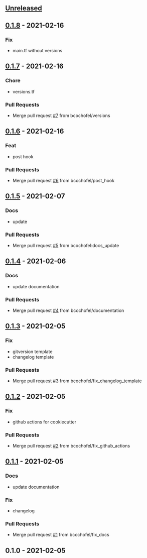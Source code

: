 <a name="unreleased"></a>
## [Unreleased]


<a name="0.1.8"></a>
## [0.1.8] - 2021-02-16
### Fix
- main.tf without versions


<a name="0.1.7"></a>
## [0.1.7] - 2021-02-16
### Chore
- versions.tf

### Pull Requests
- Merge pull request [#7](https://github.com/bcochofel/terraform-azurerm-module-cookiecutter/issues/7) from bcochofel/versions


<a name="0.1.6"></a>
## [0.1.6] - 2021-02-16
### Feat
- post hook

### Pull Requests
- Merge pull request [#6](https://github.com/bcochofel/terraform-azurerm-module-cookiecutter/issues/6) from bcochofel/post_hook


<a name="0.1.5"></a>
## [0.1.5] - 2021-02-07
### Docs
- update

### Pull Requests
- Merge pull request [#5](https://github.com/bcochofel/terraform-azurerm-module-cookiecutter/issues/5) from bcochofel:docs_update


<a name="0.1.4"></a>
## [0.1.4] - 2021-02-06
### Docs
- update documentation

### Pull Requests
- Merge pull request [#4](https://github.com/bcochofel/terraform-azurerm-module-cookiecutter/issues/4) from bcochofel/documentation


<a name="0.1.3"></a>
## [0.1.3] - 2021-02-05
### Fix
- gitversion template
- changelog template

### Pull Requests
- Merge pull request [#3](https://github.com/bcochofel/terraform-azurerm-module-cookiecutter/issues/3) from bcochofel/fix_changelog_template


<a name="0.1.2"></a>
## [0.1.2] - 2021-02-05
### Fix
- github actions for cookiecutter

### Pull Requests
- Merge pull request [#2](https://github.com/bcochofel/terraform-azurerm-module-cookiecutter/issues/2) from bcochofel/fix_github_actions


<a name="0.1.1"></a>
## [0.1.1] - 2021-02-05
### Docs
- update documentation

### Fix
- changelog

### Pull Requests
- Merge pull request [#1](https://github.com/bcochofel/terraform-azurerm-module-cookiecutter/issues/1) from bcochofel/fix_docs


<a name="0.1.0"></a>
## 0.1.0 - 2021-02-05

[Unreleased]: https://github.com/bcochofel/terraform-azurerm-module-cookiecutter/compare/0.1.8...HEAD
[0.1.8]: https://github.com/bcochofel/terraform-azurerm-module-cookiecutter/compare/0.1.7...0.1.8
[0.1.7]: https://github.com/bcochofel/terraform-azurerm-module-cookiecutter/compare/0.1.6...0.1.7
[0.1.6]: https://github.com/bcochofel/terraform-azurerm-module-cookiecutter/compare/0.1.5...0.1.6
[0.1.5]: https://github.com/bcochofel/terraform-azurerm-module-cookiecutter/compare/0.1.4...0.1.5
[0.1.4]: https://github.com/bcochofel/terraform-azurerm-module-cookiecutter/compare/0.1.3...0.1.4
[0.1.3]: https://github.com/bcochofel/terraform-azurerm-module-cookiecutter/compare/0.1.2...0.1.3
[0.1.2]: https://github.com/bcochofel/terraform-azurerm-module-cookiecutter/compare/0.1.1...0.1.2
[0.1.1]: https://github.com/bcochofel/terraform-azurerm-module-cookiecutter/compare/0.1.0...0.1.1
